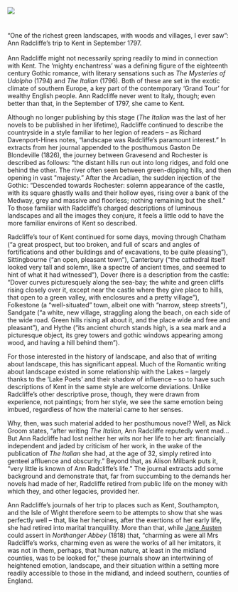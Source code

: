 <a href="https://dev.visual-essays.app"><img src="https://dev-visual-essays.netlify.app/images/ve-button.png"></a>
<param ve-config title="Ann Radcliffe (1764 – 1823)" author="Dr Michael Goodrum" layout="vtl" 
banner="/images/banners/18c.jpg">

<param ve-entity eid="Q29303" aliases="Canterbury">
<param ve-entity eid="Q507517" aliases="Rochester">
<param ve-entity eid="Q179224" aliases="Dover">
<param ve-entity eid="Q1626044" aliases="Sittingbourne">
<param ve-entity eid="Q375314" aliases="Folkestone">
<param ve-entity eid="Q1000312" aliases="Sandgate">
<param ve-entity eid="Q967166" aliases="Hythe">
<param ve-entity eid="Q729006" aliases="Chatham">
<param ve-entity eid="Q676689" aliases="Gravesend">

#

“One of the richest green landscapes, with woods and villages, I ever saw”: Ann Radcliffe’s trip to Kent in September 1797.   
<br>
Ann Radcliffe might not necessarily spring readily to mind in connection with Kent. The ‘mighty enchantress’ was a defining figure of the eighteenth century Gothic romance, with literary sensations such as _The Mysteries of Udolpho_ (1794) and _The Italian_ (1796). Both of these are set in the exotic climate of southern Europe, a key part of the contemporary ‘Grand Tour’ for wealthy English people. Ann Radcliffe never went to Italy, though; even better than that, in the September of 1797, she came to Kent.
<param ve-image url="https://upload.wikimedia.org/wikipedia/commons/8/83/Ilustracja_do_powiesci_Ann_Radcliffe_%22The_Mysteries_of_Udolpho%22_1793_%28120174439%29.jpg" label="The Mysteries of Udolpho, 1793" attribution="National Library of Poland, Public domain, via Wikimedia Commons">

Although no longer publishing by this stage (_The Italian_ was the last of her novels to be published in her lifetime), Radcliffe continued to describe the countryside in a style familiar to her legion of readers – as Richard Davenport-Hines notes, “landscape was Radcliffe’s paramount interest.” In extracts from her journal appended to the posthumous Gaston De Blondeville (1826), the journey between Gravesend and Rochester is described as follows: “the distant hills run out into long ridges, and fold one behind the other. The river often seen between green-dipping hills, and then opening in vast "majesty.” After the Arcadian, the sudden injection of the Gothic: “Descended towards Rochester: solemn appearance of the castle, with its square ghastly walls and their hollow eyes, rising over a bank of the Medway, grey and massive and floorless; nothing remaining but the shell.” To those familiar with Radcliffe’s charged descriptions of luminous landscapes and all the images they conjure, it feels a little odd to have the more familiar environs of Kent so described.
<param ve-image url="https://upload.wikimedia.org/wikipedia/commons/b/ba/Edward_Dayes_-_Rochester_-_Google_Art_Project.jpg" label="Rochester, 1799" attribution="Yale Center for British Art, Public domain, via Wikimedia Commons">

Radcliffe’s tour of Kent continued for some days, moving through Chatham (“a great prospect, but too broken, and full of scars and angles of fortifications and other buildings and of excavations, to be quite pleasing”), Sittingbourne (“an open, pleasant town”), Canterbury (“the cathedral itself looked very tall and solemn, like a spectre of ancient times, and seemed to hint of what it had witnessed”), Dover (here is a description from the castle: “Dover curves picturesquely along the sea-bay; the white and green cliffs rising closely over it, except near the castle where they give place to hills, that open to a green valley, with enclosures and a pretty village”), Folkestone (a “well-situated” town, albeit one with “narrow, steep streets”), Sandgate (“a white, new village, straggling along the beach, on each side of the wide road. Green hills rising all about it, and the place wide and free and pleasant”), and Hythe (“its ancient church stands high, is a sea mark and a picturesque object, its grey towers and gothic windows appearing among wood, and having a hill behind them”). 
<param ve-image url="https://stor.artstor.org/stor/eb61d339-15de-4602-ace7-9cb4272a1ac3" label="A Topographical Map of the County of Kent" attribution="John Andrews, John Dury and William Herbert">

For those interested in the history of landscape, and also that of writing about landscape, this has significant appeal. Much of the Romantic writing about landscape existed in some relationship with the Lakes – largely thanks to the ‘Lake Poets’ and their shadow of influence – so to have such descriptions of Kent in the same style are welcome deviations. Unlike Radcliffe’s other descriptive prose, though, they were drawn from experience, not paintings; from her style, we see the same emotion being imbued, regardless of how the material came to her senses.
<param ve-image url="https://upload.wikimedia.org/wikipedia/commons/e/e9/Ordnance_Survey_Drawings_-_Hythe%2C_Kent_%28OSD_105%29.jpg" label="Ordnance Survey, Hythe, 1797" attribution="British Library, OGL v1.0, via Wikimedia Commons">

Why, then, was such material added to her posthumous novel? Well, as Nick Groom states, “after writing _The Italian_, Ann Radcliffe reputedly went mad… But Ann Radcliffe had lost neither her wits nor her life to her art: financially independent and jaded by criticism of her work, in the wake of the publication of _The Italian_ she had, at the age of 32, simply retired into genteel affluence and obscurity.” Beyond that, as Alison Milbank puts it, “very little is known of Ann Radcliffe’s life.” The journal extracts add some background and demonstrate that, far from succumbing to the demands her novels had made of her, Radcliffe retired from public life on the money with which they, and other legacies, provided her.
<param ve-image url="https://stor.artstor.org/stor/113d965a-9e47-4ad3-8c46-ea1a91002f41" label="A New Map of Kent drawn from the best authorities, 1784" attribution="Engraved by Thomas Conder. Fron  Walpole's The New British Traveller. Photo by Astrid Stilma. By permission of Patrick Marrin.">

Ann Radcliffe’s journals of her trip to places such as Kent, Southampton, and the Isle of Wight therefore seem to be attempts to show that she was perfectly well – that, like her heroines, after the exertions of her early life, she had retired into marital tranquillity. More than that, while [Jane Austen](/austen/19c-austen-biography) could assert in _Northanger Abbey_ (1818) that, “charming as were all Mrs Radcliffe’s works, charming even as were the works of all her imitators, it was not in them, perhaps, that human nature, at least in the midland counties, was to be looked for,” these journals show an intertwining of heightened emotion, landscape, and their situation within a setting more readily accessible to those in the midland, and indeed southern, counties of England.
<param ve-image url="https://upload.wikimedia.org/wikipedia/commons/4/4b/Northanger_Abbey_CE_Brock_Vol_II_chap_VIII.jpg" label="Northhanger Abbey" attribution="C. E. Brock (died 1938), Public domain, via Wikimedia Commons">


